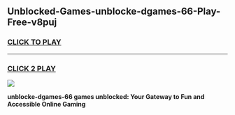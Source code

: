 
## Unblocked-Games-unblocke-dgames-66-Play-Free-v8puj
<h3>
<a href="https://premium76.site?title=unblocke-dgames-66&ref=21A">CLICK TO PLAY</a></h3>
<hr>

<h3>
<a href="https://premium76.site?title=unblocke-dgames-66&ref=21A">CLICK 2 PLAY</a>
  
</h3>

<a href="https://premium76.site?title=unblocke-dgames-66&ref=21A"><img src="https://clearcache.store/games.png"></a>


**unblocke-dgames-66 games unblocked: Your Gateway to Fun and Accessible Online Gaming**
